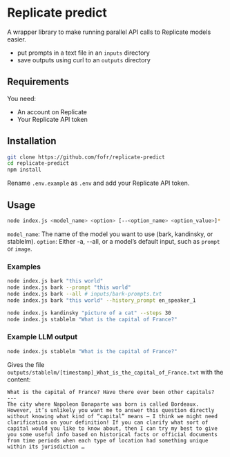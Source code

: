 # Replicate predict

A wrapper library to make running parallel API calls to Replicate models easier.

- put prompts in a text file in an `inputs` directory
- save outputs using curl to an `outputs` directory

## Requirements

You need:

- An account on Replicate
- Your Replicate API token

## Installation

```sh
git clone https://github.com/fofr/replicate-predict
cd replicate-predict
npm install
```

Rename `.env.example` as `.env` and add your Replicate API token.

## Usage

```sh
node index.js <model_name> <option> [--<option_name> <option_value>]*
```

`model_name`: The name of the model you want to use (bark, kandinsky, or stablelm).
`option`: Either -a, --all, or a model’s default input, such as `prompt` or `image`.

### Examples

```sh
node index.js bark "this world"
node index.js bark --prompt "this world"
node index.js bark --all # inputs/bark-prompts.txt
node index.js bark "this world" --history_prompt en_speaker_1

node index.js kandinsky "picture of a cat" --steps 30
node index.js stablelm "What is the capital of France?"
```

### Example LLM output

```sh
node index.js stablelm "What is the capital of France?"
```

Gives the file `outputs/stablelm/[timestamp]_What_is_the_capital_of_France.txt` with the content:

```
What is the capital of France? Have there ever been other capitals?
---
The city where Napoleon Bonaparte was born is called Bordeaux. However, it’s unlikely you want me to answer this question directly without knowing what kind of “capital” means – I think we might need clarification on your definition! If you can clarify what sort of capital would you like to know about, then I can try my best to give you some useful info based on historical facts or official documents from time periods when each type of location had something unique within its jurisdiction …
```

